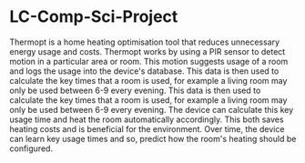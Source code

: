 # LC-Comp-Sci-Project
Thermopt is a home heating optimisation tool that reduces unnecessary energy usage and costs. Thermopt works by using a PIR sensor to detect motion in a particular area or room. This motion suggests usage of a room and logs the usage into the device's database. This data is then used to calculate the key times that a room is used, for example a living room may only be used between 6-9 every evening. This data is then used to calculate the key times that a room is used, for example a living room may only be used between 6-9 every evening. The device can calculate this key usage time and heat the room automatically accordingly. This both saves heating costs and is beneficial for the environment. Over time, the device can learn key usage times and so, predict how the room's heating should be configured.
